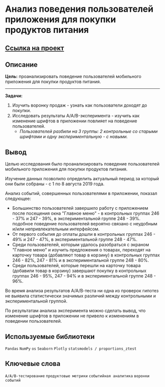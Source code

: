 # Анализ поведения пользователей приложения для покупки продуктов питания

## [Ссылка на проект](https://github.com/KSingular/yp_da_projects/blob/17fc4d577f71f792866db8cb86cc519eebdc6a03/set_09_AAB_market/set_09_AAB_market.ipynb)

## Описание
**Цель:** проанализировать поведение пользователей мобильного приложения для покупки продуктов питания.  

---
**Задачи:**
1. Изучить воронку продаж - узнать как пользователи доходят до покупки.
2. Исследовать результаты A/A/B-эксперимента - изучить как изменение шрифтов в приложении повлияет на поведение пользователей. 
    * *Пользователей разбили на 3 группы: 2 контрольные со старыми шрифтами и одну экспериментальную - с новыми.*     

## Вывод
Целью исследования было проанализировать поведение пользователей мобильного приложения для покупки продуктов питания. 

Изучение данных позволило определить актуальный период за который они были собраны - с 1 по 8 августа 2019 года.  

Анализ событий, совершенных пользователями в приложении, показал следующее:
* Большинство пользователей завершило работу с приложением после посещения окна "Главное меню" - в контрольных группах 246 - 37% и 247 - 39%, в экспериментальной группе 248 - 39%. подобное поведение пользователей вероятно связано с неудобным и/или непривлекательным интерфейсом.
* От первого события до оплаты дошли в контрольных группах 246 - 49% и 247 - 47%, в экспериментальной группе 248 - 47%.
* Cреди пользователей, которым удалось разобраться с экраном "Главное меню" и изучить предложения о товарах, переходят на карточку товара (добавляют товар в корзину) в контрольных группах 246 - 82%, 247 - 81% и в экспериментальной группе 248 - 80%.
* Среди пользователей, которые перешли на карточку товара (добавили товар в корзину) завершают покупку в контрольных группах 246 - 95%, 247 - 94% и в экспериментальной группе 248 - 96%.   

Во время анализа результатов А/А/В-теста ни одна из проверок гипотез не выявила статистически значимых различий между контрольными и экспериментальной группой.    

По результатам анализа эксперимента можно сделать вывод, что изменение шрифтов в приложении не привело к изменениям в поведении пользователей. 

## Используемые библиотеки
`Pandas` `NumPy` `os` `Seaborn` `Plotly` `statsmodels / proportions_ztest` 

## Ключевые слова
`А/A/B-тестирование` `продуктовые метрики` `событийная аналитика` `воронки событий`